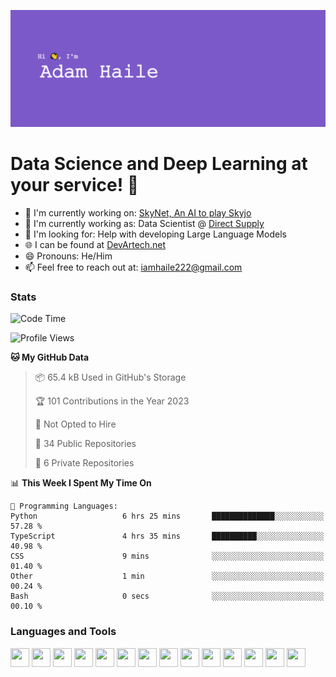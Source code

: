 ![Github Banner](https://github.com/DevArtech/devartech/blob/main/GithubBanner.png?raw=true)
# Data Science and Deep Learning at your service! 🤖

 - 🔭 I'm currently working on: [SkyNet, An AI to play Skyjo](https://github.com/DevArtech/skynet)  
 - 💼 I'm currently working as: Data Scientist @ [Direct Supply](https://www.directsupply.com/)   
 - 🧐 I'm looking for: Help with developing Large Language Models   
 - 🌐 I can be found at [DevArtech.net](https://devartech.net)
 - 😄 Pronouns: He/Him   
 - 📫 Feel free to reach out at: iamhaile222@gmail.com

### Stats
<!--START_SECTION:waka-->
![Code Time](http://img.shields.io/badge/Code%20Time-11%20hrs%2035%20mins-blue)

![Profile Views](http://img.shields.io/badge/Profile%20Views-133-blue)

**🐱 My GitHub Data** 

> 📦 65.4 kB Used in GitHub's Storage 
 > 
> 🏆 101 Contributions in the Year 2023
 > 
> 🚫 Not Opted to Hire
 > 
> 📜 34 Public Repositories 
 > 
> 🔑 6 Private Repositories 
 > 
📊 **This Week I Spent My Time On** 

```text
💬 Programming Languages: 
Python                   6 hrs 25 mins       ██████████████░░░░░░░░░░░   57.28 % 
TypeScript               4 hrs 35 mins       ██████████░░░░░░░░░░░░░░░   40.98 % 
CSS                      9 mins              ░░░░░░░░░░░░░░░░░░░░░░░░░   01.40 % 
Other                    1 min               ░░░░░░░░░░░░░░░░░░░░░░░░░   00.24 % 
Bash                     0 secs              ░░░░░░░░░░░░░░░░░░░░░░░░░   00.10 % 
```


<!--END_SECTION:waka-->

### Languages and Tools
<div style="display: flex; gap: 0.25rem;">
 <img height="30" width="30" src="https://cdn.simpleicons.org/python/black/white"/>
 <img height="30" width="30" src="https://cdn.simpleicons.org/tensorflow/black/white"/>
 <img height="30" width="30" src="https://cdn.simpleicons.org/postgres/black/white"/>
 <img height="30" width="30" src="https://cdn.simpleicons.org/amazonaws/black/white"/>
 <img height="30" width="30" src="https://cdn.simpleicons.org/javascript/black/white"/>
 <img height="30" width="30" src="https://cdn.simpleicons.org/react/black/white"/>
 <img height="30" width="30" src="https://cdn.simpleicons.org/csharp/black/white"/>
 <img height="30" width="30" src="https://cdn.simpleicons.org/cplusplus/black/white"/>
 <img height="30" width="30" src="https://cdn.simpleicons.org/ruby/black/white"/>
 <img height="30" width="30" src="https://cdn.simpleicons.org/html5/black/white"/>
 <img height="30" width="30" src="https://cdn.simpleicons.org/css3/black/white"/>
 <img height="30" width="30" src="https://cdn.simpleicons.org/microsoftexcel/black/white"/>
 <img height="30" width="30" src="https://cdn.simpleicons.org/unrealengine/black/white"/>
 <img height="30" width="30" src="https://cdn.simpleicons.org/unity/black/white"/>
</div>
